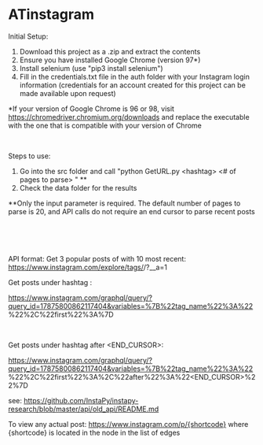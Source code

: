 # ATinstagram

Initial Setup:
1. Download this project as a .zip and extract the contents
2. Ensure you have installed Google Chrome (version 97*)
3. Install selenium (use "pip3 install selenium")
4. Fill in the credentials.txt file in the auth folder with your Instagram login information (credentials for an account created for this project can be made available upon request)

\*If your version of Google Chrome is 96 or 98, visit https://chromedriver.chromium.org/downloads and replace the executable with the one that is compatible with your version of Chrome

<br/>

Steps to use:
1. Go into the src folder and call "python GetURL.py \<hashtag\> \<\# of pages to parse\> <end cursor>" \*\*
2. Check the data folder for the results

\*\*Only the <hashtag> input parameter is required. The default number of pages to parse is 20, and API calls do not require an end cursor to parse recent posts

<br/>
<br/>
<br/>

API format: 
Get 3 popular posts of <TAG> with 10 most recent:
	https://www.instagram.com/explore/tags/<TAG>/?__a=1

Get <NUMBER> posts under hashtag <TAG>:

https://www.instagram.com/graphql/query/?query_id=17875800862117404&variables=%7B%22tag_name%22%3A%22<TAG>%22%2C%22first%22%3A<NUMBER>%7D

<br/>

Get <NUMBER> posts under hashtag <TAG> after <END_CURSOR>:

https://www.instagram.com/graphql/query/?query_id=17875800862117404&variables=%7B%22tag_name%22%3A%22<TAG>%22%2C%22first%22%3A<NUMBER>%2C%22after%22%3A%22<END_CURSOR>%22%7D

see: https://github.com/InstaPy/instapy-research/blob/master/api/old_api/README.md

To view any actual post: https://www.instagram.com/p/{shortcode}
	where {shortcode} is located in the node in the list of edges
